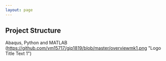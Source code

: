 ```yaml
---
layout: page
---
```

## Project Structure
Abaqus, Python and MATLAB  
(https://github.com/vm15717/gip1819/blob/master/overviewmk1.png "Logo Title Text 1")
